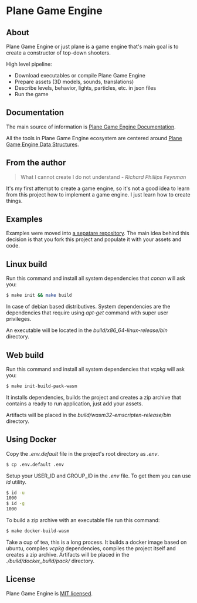 # Plane Game Engine

## About

Plane Game Engine or just plane is a game engine
that's main goal is to create a constructor of
top-down shooters.

High level pipeline:

* Download executables or compile Plane Game Engine
* Prepare assets (3D models, sounds, translations)
* Describe levels, behavior, lights, particles,
  etc. in json files
* Run the game


## Documentation

The main source of information is [Plane Game Engine
Documentation](https://qbki.github.io/planedoc/).

All the tools in Plane Game Engine ecosystem are centered around [Plane Game
Engine Data Structures](https://qbki.github.io/planeds/).


## From the author

> What I cannot create I do not understand
  *- Richard Phillips Feynman*

It's my first attempt to create a game engine, so it's not a good idea to learn
from this project how to implement a game engine. I just learn how to create
things.


## Examples

Examples were moved into [a sepatare repository](https://github.com/qbki/plane-assets).
The main idea behind this decision is that you
fork this project and populate it with your assets
and code.


## Linux build

Run this command and install all system
dependencies that _conan_ will ask you:

```sh
$ make init && make build
```

In case of debian based distributives. System
dependencies are the dependencies that require
using _apt-get_ command with super user
privileges.

An executable will be located in the _build/x86_64-linux-release/bin_
directory.



## Web build

Run this command and install all system
dependencies that _vcpkg_ will ask you:

```sh
$ make init-build-pack-wasm
```
It installs dependencies, builds the project and creates
a zip archive that contains a ready to run application,
just add your assets.

Artifacts will be placed in the _build/wasm32-emscripten-release/bin_
directory.


## Using Docker

Copy the _.env.default_ file in the project's root
directory as _.env_.

```sh
$ cp .env.default .env
```

Setup your USER_ID and GROUP_ID in the _.env_
file. To get them you can use _id_ utility.

```sh
$ id -u
1000
$ id -g
1000
```

To build a zip archive with an executable file run
this command:

```sh
$ make docker-build-wasm
```
Take a cup of tea, this is a long process. It
builds a docker image based on ubuntu, compiles
_vcpkg_ dependencies, compiles the project itself
and creates a zip archive. Artifacts will be
placed in the _./build/docker_build/pack/_
directory.


## License

Plane Game Engine is [MIT licensed](./LICENSE).
